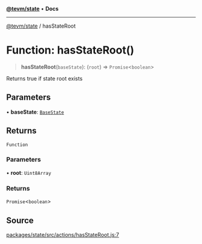 [**@tevm/state**](../README.md) • **Docs**

***

[@tevm/state](../globals.md) / hasStateRoot

# Function: hasStateRoot()

> **hasStateRoot**(`baseState`): (`root`) => `Promise`\<`boolean`\>

Returns true if state root exists

## Parameters

• **baseState**: [`BaseState`](../type-aliases/BaseState.md)

## Returns

`Function`

### Parameters

• **root**: `Uint8Array`

### Returns

`Promise`\<`boolean`\>

## Source

[packages/state/src/actions/hasStateRoot.js:7](https://github.com/evmts/tevm-monorepo/blob/main/packages/state/src/actions/hasStateRoot.js#L7)
